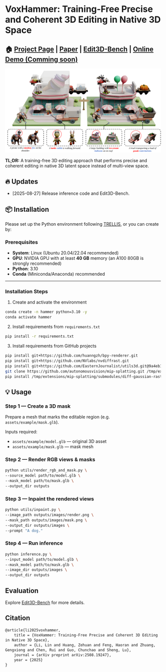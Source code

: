 # VoxHammer: Training-Free Precise and Coherent 3D Editing in Native 3D Space

## 🏠 [Project Page](https://huanngzh.github.io/VoxHammer-Page/) | [Paper](https://arxiv.org/abs/2508.19247) | [Edit3D-Bench](https://huggingface.co/datasets/huanngzh/Edit3D-Bench) | [Online Demo (Comming soon)](https://huggingface.co/spaces/VAST-AI/MIDI-3D)

![teaser](assets/doc/teaser.png)

**TL;DR:** A training-free 3D editing approach that performs precise and coherent editing in native 3D latent space instead of multi-view space.

## 🔥 Updates

* [2025-08-27] Release inference code and Edit3D-Bench.

## 📦 Installation

Please set up the Python environment following [TRELLIS](https://github.com/Microsoft/TRELLIS), or you can create by:

### Prerequisites

- **System**: Linux (Ubuntu 20.04/22.04 recommended)  
- **GPU**: NVIDIA GPU with at least **40 GB** memory (an A100 80GB is strongly recommended)  
- **Python**: 3.10  
- **Conda** (Miniconda/Anaconda) recommended  

---

### Installation Steps

1. Create and activate the environment
```bash
conda create -n hammer python=3.10 -y
conda activate hammer
```

2. Install requirements from `requirements.txt`
```bash
pip install -r requirements.txt
``` 

3. Install requirements from GitHub projects
```bash
pip install git+https://github.com/huanngzh/bpy-renderer.git
pip install git+https://github.com/NVlabs/nvdiffrast.git
pip install git+https://github.com/EasternJournalist/utils3d.git@9a4eb15e4021b67b12c460c7057d642626897ec8
git clone https://github.com/autonomousvision/mip-splatting.git /tmp/extensions/mip-splatting
pip install /tmp/extensions/mip-splatting/submodules/diff-gaussian-rasterization/
```

## 💡 Usage

### Step 1 — Create a 3D mask
Prepare a mesh that marks the editable region (e.g. `assets/example/mask.glb`).  

Inputs required:  
- `assets/example/model.glb` — original 3D asset  
- `assets/example/mask.glb` — mask mesh  

### Step 2 — Render RGB views & masks
```bash
python utils/render_rgb_and_mask.py \
--source_model path/to/model.glb \
--mask_model path/to/mask.glb \
--output_dir outputs
```

### Step 3 — Inpaint the rendered views
```bash
python utils/inpaint.py \
--image_path outputs/images/render.png \
--mask_path outputs/images/mask.png \
--output_dir outputs/images \
--prompt "A dog."
```

### Step 4 — Run inference
```bash
python inference.py \
--input_model path/to/model.glb \
--mask_model path/to/mask.glb \
--image_dir outputs/images \
--output_dir outputs
```

## Evaluation

Explore [Edit3D-Bench](./Edit3D-Bench/) for more details.

## Citation

```
@article{li2025voxhammer,
    title = {VoxHammer: Training-Free Precise and Coherent 3D Editing in Native 3D Space},
    author = {Li, Lin and Huang, Zehuan and Feng, Haoran and Zhuang, Gengxiong and Chen, Rui and Guo, Chunchao and Sheng, Lu},
    journal = {arXiv preprint arXiv:2508.19247},
    year = {2025}
}
```
